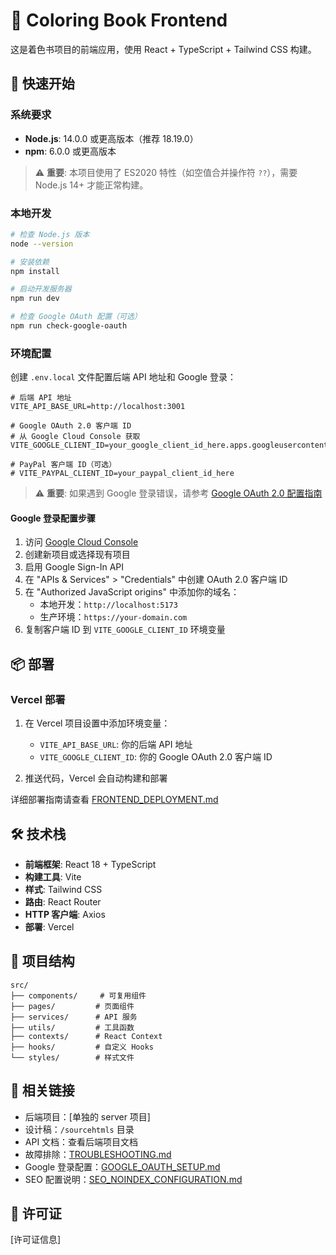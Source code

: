# 🎨 Coloring Book Frontend

这是着色书项目的前端应用，使用 React + TypeScript + Tailwind CSS 构建。

## 🚀 快速开始

### 系统要求

- **Node.js**: 14.0.0 或更高版本（推荐 18.19.0）
- **npm**: 6.0.0 或更高版本

> ⚠️ **重要**: 本项目使用了 ES2020 特性（如空值合并操作符 `??`），需要 Node.js 14+ 才能正常构建。

### 本地开发

```bash
# 检查 Node.js 版本
node --version

# 安装依赖
npm install

# 启动开发服务器
npm run dev

# 检查 Google OAuth 配置（可选）
npm run check-google-oauth
```

### 环境配置

创建 `.env.local` 文件配置后端 API 地址和 Google 登录：

```env
# 后端 API 地址
VITE_API_BASE_URL=http://localhost:3001

# Google OAuth 2.0 客户端 ID
# 从 Google Cloud Console 获取
VITE_GOOGLE_CLIENT_ID=your_google_client_id_here.apps.googleusercontent.com

# PayPal 客户端 ID（可选）
# VITE_PAYPAL_CLIENT_ID=your_paypal_client_id_here
```

> ⚠️ **重要**: 如果遇到 Google 登录错误，请参考 [Google OAuth 2.0 配置指南](./GOOGLE_OAUTH_SETUP.md)

#### Google 登录配置步骤

1. 访问 [Google Cloud Console](https://console.cloud.google.com/)
2. 创建新项目或选择现有项目
3. 启用 Google Sign-In API
4. 在 "APIs & Services" > "Credentials" 中创建 OAuth 2.0 客户端 ID
5. 在 "Authorized JavaScript origins" 中添加你的域名：
   - 本地开发：`http://localhost:5173`
   - 生产环境：`https://your-domain.com`
6. 复制客户端 ID 到 `VITE_GOOGLE_CLIENT_ID` 环境变量

## 📦 部署

### Vercel 部署

1. 在 Vercel 项目设置中添加环境变量：
   - `VITE_API_BASE_URL`: 你的后端 API 地址
   - `VITE_GOOGLE_CLIENT_ID`: 你的 Google OAuth 2.0 客户端 ID

2. 推送代码，Vercel 会自动构建和部署

详细部署指南请查看 [FRONTEND_DEPLOYMENT.md](./FRONTEND_DEPLOYMENT.md)

## 🛠️ 技术栈

- **前端框架**: React 18 + TypeScript
- **构建工具**: Vite
- **样式**: Tailwind CSS
- **路由**: React Router
- **HTTP 客户端**: Axios
- **部署**: Vercel

## 📁 项目结构

```
src/
├── components/     # 可复用组件
├── pages/         # 页面组件
├── services/      # API 服务
├── utils/         # 工具函数
├── contexts/      # React Context
├── hooks/         # 自定义 Hooks
└── styles/        # 样式文件
```

## 🔗 相关链接

- 后端项目：[单独的 server 项目]
- 设计稿：`/sourcehtmls` 目录
- API 文档：查看后端项目文档
- 故障排除：[TROUBLESHOOTING.md](./TROUBLESHOOTING.md)
- Google 登录配置：[GOOGLE_OAUTH_SETUP.md](./GOOGLE_OAUTH_SETUP.md)
- SEO 配置说明：[SEO_NOINDEX_CONFIGURATION.md](./SEO_NOINDEX_CONFIGURATION.md)

## 📄 许可证

[许可证信息] 